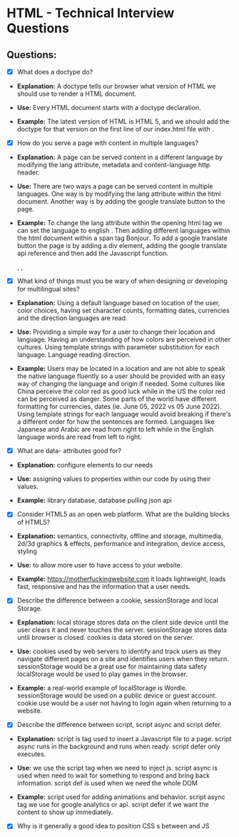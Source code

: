 # HTML - Technical Interview Questions

## Questions:

- [x] What does a doctype do?

- **Explanation:** A doctype tells our browser what version of HTML we should use to render a HTML document.

- **Use:** Every HTML document starts with a doctype declaration.

- **Example:** The latest version of HTML is HTML 5, and we should add the doctype for that version on the first line of our index.html file with <!DOCTYPE html>.

- [x] How do you serve a page with content in multiple languages?

- **Explanation:** A page can be served content in a different language by modifying the lang attribute, metadata and content-language http header.

- **Use:** There are two ways a page can be served content in multiple languages. One way is by modifying the lang attribute within the html document. Another way is by adding the google translate button to the page.

- **Example:** To change the lang attribute within the opening html tag we can set the language to english <html lang="en">. Then adding different languages within the html document within a span tag <span lang="fr">Bonjour</span>. To add a google translate button the page is by adding a div element, adding the google translate api reference and then add the Javascript function. <div id="google_translate_element"></div> , <script type="text/javascript" src="//translate.google.com/translate_a/element.js?cb=googleTranslateElementInit"></script> , <script type="text/javascript"> function googleTranslateElementInit() { new google.translate.TranslateElement ({pageLanguage: 'en'}, google_translate_element'); 
}</script>

- [x] What kind of things must you be wary of when designing or developing for multilingual sites?

- **Explanation:** Using a default language based on location of the user, color choices, having set character counts, formatting dates, currencies  and the direction languages are read.

- **Use:**  Providing a simple way for a user to change their location and language. Having an understanding of how colors are perceived in other cultures. Using template strings with parameter substitution for each language. Language reading direction. 

- **Example:** Users may be located in a location and are not able to speak the native language fluently so a user should be provided with an easy way of changing the language and origin if needed. Some cultures like China perceive the color red as good luck while in the US the color red can be perceived as danger. Some parts of the world have different formatting for currencies, dates (ie. June 05, 2022 vs 05 June 2022). Using template strings for each language would avoid breaking if there's a different order for how the sentences are formed. Languages like Japanese and Arabic are read from right to left while in the English language words are read from left to right. 

- [x] What are data- attributes good for?

- **Explanation:** configure elements to our needs

- **Use:** assigning values to properties within our code by using their values.

- **Example:** library database, database pulling json api

- [x] Consider HTML5 as an open web platform. What are the building blocks of HTML5?

- **Explanation:** semantics, connectivity, offline and storage, multimedia, 2d/3d graphics & effects, performance and integration, device access, styling

- **Use:** to allow more user to have access to your website.

- **Example:** https://motherfuckingwebsite.com it loads lightweight, loads fast, responsive and has the information that a user needs.

- [x] Describe the difference between a cookie, sessionStorage and local Storage.

- **Explanation:** local storage stores data on the client side device until the user clears it and never touches the server. sessionStorage stores data until browser is closed. cookies is data stored on the server.

- **Use:** cookies used by web servers to identify and track users as they navigate different pages on a site and identifies users when they return. sessionStorage would be a great use for maintaining data safety localStorage would be used to play games in the browser. 

- **Example:** a real-world example of localStorage is Wordle.
sessionStorage would be used on a public device or guest account. cookie use would be a user not having to login again when returning to a website. 


- [x] Describe the difference between script, script async and script defer.
- **Explanation:** script is tag used to insert a Javascript file to a page.
 script async runs in the background and runs when ready. 
 script defer only executes.

- **Use:** we use the script tag when we need to inject js. 
script async is used when need to wait for something to respond and bring back information. script def is used when we need the whole DOM

- **Example:** script used for adding animations and behavior.
script async tag we use for google analytics or api.
script defer if we want the content to show up immediately. 

- [x] Why is it generally a good idea to position CSS <link>s between <head></head> and JS <script>s just before </body>? Do you know any exceptions?

- **Explanation:** so that the HTML and CSS renders first and the Javascript then can render the DOM. 
The exception would be if we worked Amazon and would lose millions of dollars on slow page load we would remove the <body> and <head> tags since they are optional.

- **Use:** to provide a great user experience and a faster page load to also provide a lower bounce rate. 

- **Example:** Google's Site 

- [x] What is progressive rendering?

- **Explanation:** technique used to improve the performance of a site to render content fast

- **Use:** used to improved load times

- **Example:** Prioritizing content we would like rendered with the least amount of styling, content and scripts to display them as quickly as possible like using Vue or React. 

- [x] Why would you use a srcset attribute in an image tag?
 Explain the process the browser uses when evaluating the content of this attribute.

- **Explanation:** scrset is how we can display various image sizing  based on the size of the user's display and resolution.
 The browser chooses the best quality graphic to display to the user. 

- **Use:** we would use this to choose the best quality image to display to the user based on what screen and device they are using.

- **Example:** older displays & smaller devices would be served smaller images while devices with retnia displays and larger devices would have larger and higher quality images

- [x] Have you used different HTML templating languages before?

- **Explanation:** Yes. 

- **Use:** to escaping content and helpful filters for manipulating data

- **Example:** I've use Handlebars and EJS.